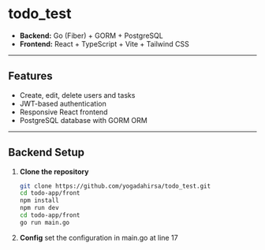 # todo_test

- **Backend:** Go (Fiber) + GORM + PostgreSQL
- **Frontend:** React + TypeScript + Vite + Tailwind CSS

---

## Features

- Create, edit, delete users and tasks
- JWT-based authentication
- Responsive React frontend
- PostgreSQL database with GORM ORM

---

## Backend Setup

1. **Clone the repository**
   ```bash
   git clone https://github.com/yogadahirsa/todo_test.git
   cd todo-app/front
   npm install
   npm run dev
   cd todo-app/front
   go run main.go
2. **Config**
    set the configuration in main.go at line 17
